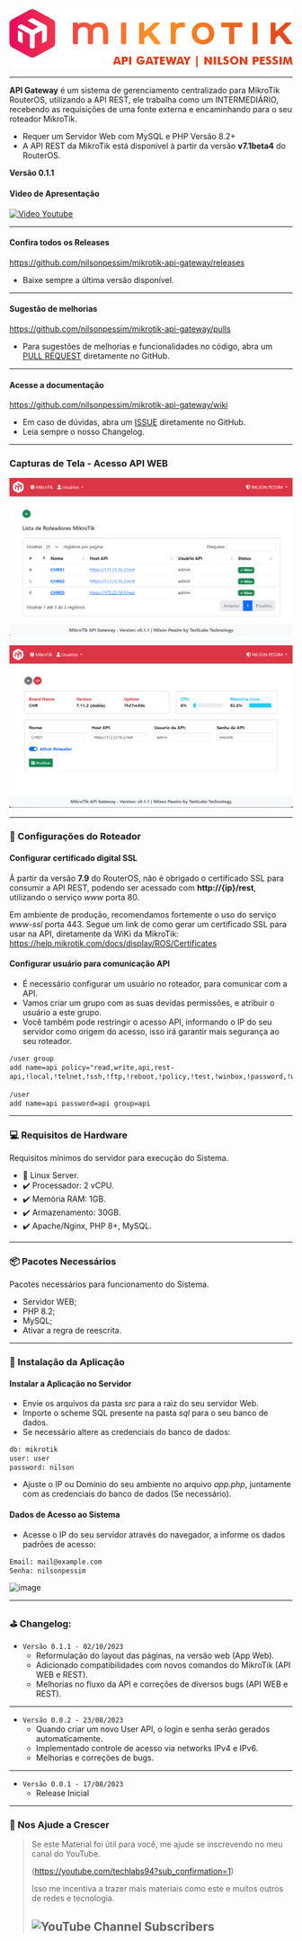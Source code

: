 ![Logomarca](readme/logo.png)

---

**API Gateway** é um sistema de gerenciamento centralizado para MikroTik RouterOS, utilizando a API REST, ele trabalha como um INTERMEDIÁRIO, recebendo as requisições de uma fonte externa e encaminhando para o seu roteador MikroTik.

* Requer um Servidor Web com MySQL e PHP Versão 8.2+
* A API REST da MikroTik está disponível à partir da versão **v7.1beta4** do RouterOS.

**Versão 0.1.1**

#### Video de Apresentação

[![Video Youtube](https://img.youtube.com/vi/kpnmU89GQNM/0.jpg)](https://www.youtube.com/watch?v=kpnmU89GQNM)

---

#### Confira todos os Releases
https://github.com/nilsonpessim/mikrotik-api-gateway/releases

* Baixe sempre a última versão disponível.
---

#### Sugestão de melhorias
https://github.com/nilsonpessim/mikrotik-api-gateway/pulls

* Para sugestões de melhorias e funcionalidades no código, abra um [PULL REQUEST](https://github.com/nilsonpessim/mikrotik-api-gateway/pulls) diretamente no GitHub.

---

#### Acesse a documentação
https://github.com/nilsonpessim/mikrotik-api-gateway/wiki

* Em caso de dúvidas, abra um [ISSUE](https://github.com/nilsonpessim/mikrotik-api-gateway/issues) diretamente no GitHub.
* Leia sempre o nosso Changelog.

---

### Capturas de Tela - Acesso API WEB

![Web 01](readme/web.png)

![Web 02](readme/web2.png)

---

### :wrench: Configurações do Roteador
 
#### Configurar certificado digital SSL

À partir da versão **7.9** do RouterOS, não é obrigado o certificado SSL para consumir a API REST, podendo ser acessado com **http://{ip}/rest**, utilizando o serviço *www* porta 80.

Em ambiente de produção, recomendamos fortemente o uso do serviço *www-ssl* porta 443. Segue um link de como gerar um certificado SSL para usar na API, diretamente da WiKi da MikroTik: https://help.mikrotik.com/docs/display/ROS/Certificates


#### Configurar usuário para comunicação API

* É necessário configurar um usuário no roteador, para comunicar com a API.
* Vamos criar um grupo com as suas devidas permissões, e atribuir o usuário a este grupo.
* Você também pode restringir o acesso API, informando o IP do seu servidor como origem do acesso, isso irá garantir mais segurança ao seu roteador.

```
/user group
add name=api policy="read,write,api,rest-api,!local,!telnet,!ssh,!ftp,!reboot,!policy,!test,!winbox,!password,!web,!sniff,!sensitive,!romon"

/user
add name=api password=api group=api
```

---

### :computer: Requisitos de Hardware
Requisitos mínimos do servidor para execução do Sistema.
 
* :dvd: Linux Server.
* :heavy_check_mark: Processador: 2 vCPU.
* :heavy_check_mark: Memória RAM: 1GB.
* :heavy_check_mark: Armazenamento: 30GB.
* :heavy_check_mark: Apache/Nginx, PHP 8+, MySQL.

---

### :package: Pacotes Necessários
Pacotes necessários para funcionamento do Sistema.

* Servidor WEB;
* PHP 8.2;
* MySQL;
* Ativar a regra de reescrita.

---

### :wrench: Instalação da Aplicação

#### Instalar a Aplicação no Servidor

* Envie os arquivos da pasta *src* para a raiz do seu servidor Web.
* Importe o scheme SQL presente na pasta *sql* para o seu banco de dados.
* Se necessário altere as credenciais do banco de dados:

```
db: mikrotik
user: user
password: nilson
```

* Ajuste o IP ou Domínio do seu ambiente no arquivo *app.php*, juntamente com as credenciais do banco de dados (Se necessário).

#### Dados de Acesso ao Sistema
* Acesse o IP do seu servidor através do navegador, a informe os dados padrões de acesso:

```
Email: mail@example.com
Senha: nilsonpessim
```

![image](https://github.com/nilsonpessim/mikrotik-api-gateway/assets/6774062/876564ee-873e-4919-bcf9-c0aef4491eb4)

---

### :golf: Changelog:

* `Versão 0.1.1 - 02/10/2023`
  * Reformulação do layout das páginas, na versão web (App Web).
  * Adicionado compatibilidades com novos comandos do MikroTik (API WEB e REST).
  * Melhorias no fluxo da API e correções de diversos bugs (API WEB e REST).
---

* `Versão 0.0.2 - 23/08/2023`
  * Quando criar um novo User API, o login e senha serão gerados automaticamente.
  * Implementado controle de acesso via networks IPv4 e IPv6.
  * Melhorias e correções de bugs.
---

* `Versão 0.0.1 - 17/08/2023`
  * Release Inicial

---

### :sparkling_heart: Nos Ajude a Crescer
>Se este Material foi útil para você, me ajude se inscrevendo no meu canal do YouTube.
>
>(https://youtube.com/techlabs94?sub_confirmation=1)
> 
>Isso me incentiva a trazer mais materiais como este e muitos outros de redes e tecnologia.
> 
>## ![YouTube Channel Subscribers](https://img.shields.io/youtube/channel/subscribers/UCWN6suTq5sZGqnSLos992Yw?style=social)
